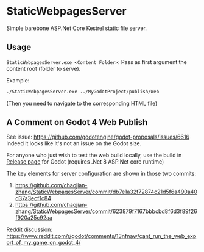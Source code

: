 # StaticWebpagesServer

Simple barebone ASP.Net Core Kestrel static file server.

## Usage

`StaticWebpagesServer.exe <Content Folder>`:  Pass as first argument the content root (folder to serve).

Example:

```bash
./StaticWebpagesServer.exe ../MyGodotProject/publish/Web
```

(Then you need to navigate to the corresponding HTML file)

## A Comment on Godot 4 Web Publish

See issue: https://github.com/godotengine/godot-proposals/issues/6616
Indeed it looks like it's not an issue on the Godot size.

For anyone who just wish to test the web build locally, use the build in [Release page](https://github.com/chaojian-zhang/StaticWebpagesServer/releases) for Godot (requires .Net 8 ASP.Net core runtime)

The key elements for server configuration are shown in those two commits:
1. https://github.com/chaojian-zhang/StaticWebpagesServer/commit/db7e1a32f72874c21d5f6a490a40d37a3ecf1c84
2. https://github.com/chaojian-zhang/StaticWebpagesServer/commit/623879f7167bbbcbd8f6d3f89f26f920a25c92aa

Reddit discussion: https://www.reddit.com/r/godot/comments/13nfnaw/cant_run_the_web_export_of_my_game_on_godot_4/
